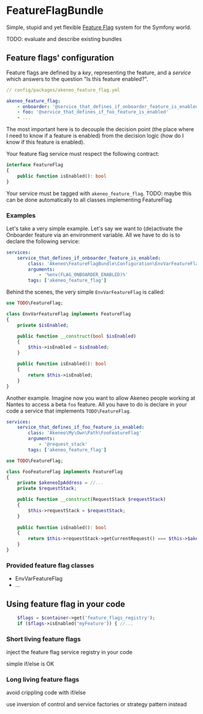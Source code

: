 # FeatureFlagBundle

Simple, stupid and yet flexible [Feature Flag](https://www.martinfowler.com/articles/feature-toggles.html) system for the Symfony world.

TODO: evaluate and describe existing bundles

## Feature flags' configuration

Feature flags are defined by a _key_, representing the feature, and a _service_ which answers to the question "Is this feature enabled?". 

```yaml
// config/packages/akeneo_feature_flag.yml

akeneo_feature_flag:
    - onboarder: '@service_that_defines_if_onboarder_feature_is_enabled'
    - foo: '@service_that_defines_if_foo_feature_is_enabled'
    - ...
```

The most important here is to decouple the decision point (the place where I need to know if a feature is enabled) from the decision logic (how do I know if this feature is enabled). 

Your feature flag service must respect the following contract:

```php
interface FeatureFlag
{
    public function isEnabled(): bool
}    
```

Your service must be tagged with `akeneo_feature_flag`. TODO: maybe this can be done automatically to all classes implementing FeatureFlag

### Examples

Let's take a very simple example. Let's say we want to (de)activate the Onboarder feature via an environment variable. All we have to do is to declare the following service:

```yaml
services:
    service_that_defines_if_onboarder_feature_is_enabled:
        class: 'Akeneo\FeatureFlagBundle\Configuration\EnvVarFeatureFlag'
        arguments:
            - '%env(FLAG_ONBOARDER_ENABLED)%'
        tags: ['akeneo_feature_flag']
```

Behind the scenes, the very simple `EnvVarFeatureFlag` is called:

```php
use TODO\FeatureFlag;

class EnvVarFeatureFlag implements FeatureFlag
{
    private $isEnabled;

    public function __construct(bool $isEnabled)
    {
        $this->isEnabled = $isEnabled;
    }

    public function isEnabled(): bool
    {
        return $this->isEnabled;
    }
}
``` 

Another example. Imagine now you want to allow Akeneo people working at Nantes to access a beta `foo` feature. All you have to do is declare in your code a service that implements `TODO\FeatureFlag`.

```yaml
services:
    service_that_defines_if_foo_feature_is_enabled:
        class: 'Akeneo\My\Own\Path\FooFeatureFlag'
        arguments:
            - '@request_stack'
        tags: ['akeneo_feature_flag']
``` 

```php
use TODO\FeatureFlag;

class FooFeatureFlag implements FeatureFlag
{
    private $akeneoIpAddress = //...
    private $requestStack;

    public function __construct(RequestStack $requestStack)
    {
        $this->requestStack = $requestStack;
    }
    
    public function isEnabled(): bool
    {
        return $this->requestStack->getCurrentRequest() === $this->$akeneoIpAddress; 
    }
}

```

### Provided feature flag classes

- EnvVarFeatureFlag
- ...

## Using feature flag in your code

```php
    $flags = $container->get('feature_flags_registry');
    if ($flags->isEnabled('myFeature')) { //...
```

### Short living feature flags

inject the feature flag service registry in your code

simple if/else is OK

### Long living feature flags

avoid crippling code with if/else

use inversion of control and service factories or strategy pattern instead
